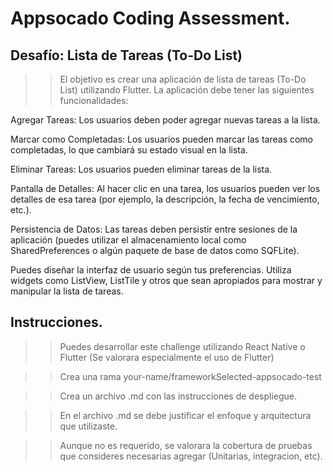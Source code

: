 # Appsocado Coding Assessment.

## Desafío: Lista de Tareas (To-Do List)
>> El objetivo es crear una aplicación de lista de tareas (To-Do List) utilizando Flutter. La aplicación debe tener las siguientes funcionalidades:

Agregar Tareas: Los usuarios deben poder agregar nuevas tareas a la lista.


Marcar como Completadas: Los usuarios pueden marcar las tareas como completadas, lo que cambiará su estado visual en la lista.


Eliminar Tareas: Los usuarios pueden eliminar tareas de la lista.


Pantalla de Detalles: Al hacer clic en una tarea, los usuarios pueden ver los detalles de esa tarea (por ejemplo, la descripción, la fecha de vencimiento, etc.).

Persistencia de Datos: Las tareas deben persistir entre sesiones de la aplicación (puedes utilizar el almacenamiento local como SharedPreferences o algún paquete de base de datos como SQFLite).

Puedes diseñar la interfaz de usuario según tus preferencias. Utiliza widgets como ListView, ListTile y otros que sean apropiados para mostrar y manipular la lista de tareas.

## Instrucciones.
>> Puedes desarrollar este challenge utilizando React Native o Flutter (Se valorara especialmente el uso de Flutter)


>> Crea una rama your-name/frameworkSelected-appsocado-test


>> Crea un archivo .md con las instrucciones de despliegue.


>> En el archivo .md se debe justificar el enfoque y arquitectura que utilizaste.


>> Aunque no es requerido, se valorara la cobertura de pruebas que consideres necesarias agregar (Unitarias, integracion, etc).
